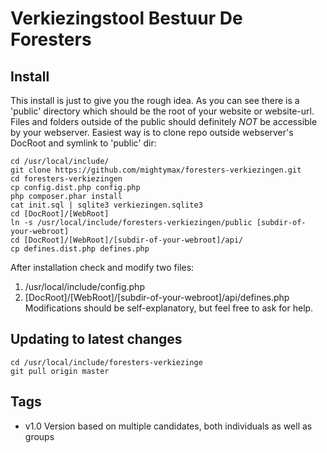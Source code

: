 # Verkiezingstool Bestuur De Foresters

## Install
This install is just to give you the rough idea. As you can see there is 
a 'public' directory which should be the root of your website or website-url.
Files and folders outside of the public should definitely *NOT* be accessible
by your webserver. Easiest way is to clone repo outside webserver's DocRoot
and symlink to 'public' dir:

    cd /usr/local/include/
    git clone https://github.com/mightymax/foresters-verkiezingen.git
	cd foresters-verkiezingen
    cp config.dist.php config.php
    php composer.phar install
    cat init.sql | sqlite3 verkiezingen.sqlite3
    cd [DocRoot]/[WebRoot]
    ln -s /usr/local/include/foresters-verkiezingen/public [subdir-of-your-webroot]
    cd [DocRoot]/[WebRoot]/[subdir-of-your-webroot]/api/
    cp defines.dist.php defines.php

After installation check and modify two files:
1. /usr/local/include/config.php
2. [DocRoot]/[WebRoot]/[subdir-of-your-webroot]/api/defines.php
Modifications should be self-explanatory, but feel free to ask for help.

## Updating to latest changes
    cd /usr/local/include/foresters-verkiezinge
    git pull origin master

## Tags
 - v1.0 Version based on multiple candidates, both individuals as well as groups
 